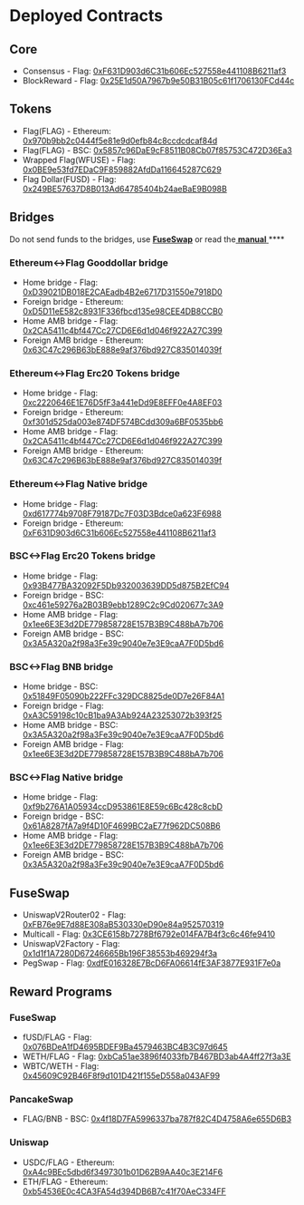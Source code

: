 # Deployed Contracts

## Core

* Consensus - Flag: [0xF631D903d6C31b606Ec527558e441108B6211af3](https://flagscan.xyz/address/0xF631D903d6C31b606Ec527558e441108B6211af3) 
* BlockReward - Flag: [0x25E1d50A7967b9e50B31B05c61f1706130FCd44c](https://flagscan.xyz/address/0x25E1d50A7967b9e50B31B05c61f1706130FCd44c)

## Tokens

* Flag\(FLAG\) - Ethereum: [0x970b9bb2c0444f5e81e9d0efb84c8ccdcdcaf84d](https://etherscan.io/token/0x970b9bb2c0444f5e81e9d0efb84c8ccdcdcaf84d)
* Flag\(FLAG\) - BSC: [0x5857c96DaE9cF8511B08Cb07f85753C472D36Ea3](https://bscscan.com/token/0x5857c96dae9cf8511b08cb07f85753c472d36ea3)
* Wrapped Flag\(WFUSE\) - Flag: [0x0BE9e53fd7EDaC9F859882AfdDa116645287C629](https://flagscan.xyz/address/0x0BE9e53fd7EDaC9F859882AfdDa116645287C629)
* Flag Dollar\(FUSD\) - Flag: [0x249BE57637D8B013Ad64785404b24aeBaE9B098B](https://flagscan.xyz/address/0x249BE57637D8B013Ad64785404b24aeBaE9B098B)

## Bridges

Do not send funds to the bridges, use [**FuseSwap**](https://fuseswap.com) or read the[ **manual** ](https://app.gitbook.com/@fuse-1/s/fuse-dev-docs/bridges/bridges)\*\*\*\*

### Ethereum&lt;-&gt;Flag Gooddollar bridge

* Home bridge - Flag: [0xD39021DB018E2CAEadb4B2e6717D31550e7918D0](https://flagscan.xyz/address/0xD39021DB018E2CAEadb4B2e6717D31550e7918D0/transactions)
* Foreign bridge - Ethereum: [0xD5D11eE582c8931F336fbcd135e98CEE4DB8CCB0](https://etherscan.io/address/0xD5D11eE582c8931F336fbcd135e98CEE4DB8CCB0)
* Home AMB bridge - Flag: [0x2CA5411c4bf447Cc27CD6E6d1d046f922A27C399](https://flagscan.xyz/address/0x2CA5411c4bf447Cc27CD6E6d1d046f922A27C399/transactions)
* Foreign AMB bridge - Ethereum: [0x63C47c296B63bE888e9af376bd927C835014039f](https://etherscan.io/address/0x63C47c296B63bE888e9af376bd927C835014039f)

### Ethereum&lt;-&gt;Flag Erc20 Tokens bridge

* Home bridge - Flag: [0xc2220646E1E76D5fF3a441eDd9E8EFF0e4A8EF03](https://flagscan.xyz/address/0xc2220646E1E76D5fF3a441eDd9E8EFF0e4A8EF03)
* Foreign bridge - Ethereum: [0xf301d525da003e874DF574BCdd309a6BF0535bb6](https://etherscan.io/address/0xf301d525da003e874DF574BCdd309a6BF0535bb6)
* Home AMB bridge - Flag: [0x2CA5411c4bf447Cc27CD6E6d1d046f922A27C399](https://flagscan.xyz/address/0x2CA5411c4bf447Cc27CD6E6d1d046f922A27C399/transactions)
* Foreign AMB bridge - Ethereum: [0x63C47c296B63bE888e9af376bd927C835014039f](https://etherscan.io/address/0x63C47c296B63bE888e9af376bd927C835014039f)

### Ethereum&lt;-&gt;Flag Native bridge

* Home bridge - Flag: [0xd617774b9708F79187Dc7F03D3Bdce0a623F6988](https://flagscan.xyz/address/0xd617774b9708F79187Dc7F03D3Bdce0a623F6988/transactions)
* Foreign bridge - Ethereum: [0xF631D903d6C31b606Ec527558e441108B6211af3](https://etherscan.io/address/0xF631D903d6C31b606Ec527558e441108B6211af3)

### BSC&lt;-&gt;Flag Erc20 Tokens bridge

* Home bridge - Flag: [0x93B477BA32092F5Db932003639DD5d875B2EfC94](https://flagscan.xyz/address/0x93B477BA32092F5Db932003639DD5d875B2EfC94/transactions)
* Foreign bridge - BSC: [0xc461e59276a2B03B9ebb1289C2c9Cd020677c3A9](https://bscscan.com/address/0xc461e59276a2B03B9ebb1289C2c9Cd020677c3A9)
* Home AMB bridge - Flag: [0x1ee6E3E3d2DE779858728E157B3B9C488bA7b706](https://flagscan.xyz/address/0x1ee6E3E3d2DE779858728E157B3B9C488bA7b706/transactions)
* Foreign AMB bridge - BSC: [0x3A5A320a2f98a3Fe39c9040e7e3E9caA7F0D5bd6](https://bscscan.com/address/0x3A5A320a2f98a3Fe39c9040e7e3E9caA7F0D5bd6)

### BSC&lt;-&gt;Flag BNB bridge

* Home bridge - BSC: [0x51849F05090b222FFc329DC8825de0D7e26F84A1](https://bscscan.com/address/0x51849F05090b222FFc329DC8825de0D7e26F84A1)
* Foreign bridge - Flag: [0xA3C59198c10cB1ba9A3Ab924A23253072b393f25](https://flagscan.xyz/address/0xA3C59198c10cB1ba9A3Ab924A23253072b393f25)
* Home AMB bridge - BSC: [0x3A5A320a2f98a3Fe39c9040e7e3E9caA7F0D5bd6](https://bscscan.com/address/0x3A5A320a2f98a3Fe39c9040e7e3E9caA7F0D5bd6)
* Foreign AMB bridge - Flag: [0x1ee6E3E3d2DE779858728E157B3B9C488bA7b706](https://flagscan.xyz/address/0x1ee6E3E3d2DE779858728E157B3B9C488bA7b706)

### BSC&lt;-&gt;Flag Native bridge

* Home bridge - Flag: [0xf9b276A1A05934ccD953861E8E59c6Bc428c8cbD](https://flagscan.xyz/address/0xf9b276A1A05934ccD953861E8E59c6Bc428c8cbD/transactions)
* Foreign bridge - BSC: [0x61A8287fA7a9f4D10F4699BC2aE77f962DC508B6](https://bscscan.com/address/0x61A8287fA7a9f4D10F4699BC2aE77f962DC508B6)
* Home AMB bridge - Flag: [0x1ee6E3E3d2DE779858728E157B3B9C488bA7b706](https://flagscan.xyz/address/0x1ee6E3E3d2DE779858728E157B3B9C488bA7b706)
* Foreign AMB bridge - BSC: [0x3A5A320a2f98a3Fe39c9040e7e3E9caA7F0D5bd6](https://bscscan.com/address/0x3A5A320a2f98a3Fe39c9040e7e3E9caA7F0D5bd6)

## FuseSwap

* UniswapV2Router02 - Flag: [0xFB76e9E7d88E308aB530330eD90e84a952570319](https://flagscan.xyz/address/0xFB76e9E7d88E308aB530330eD90e84a952570319)
* Multicall - Flag: [0x3CE6158b7278Bf6792e014FA7B4f3c6c46fe9410](https://flagscan.xyz/address/0x3CE6158b7278Bf6792e014FA7B4f3c6c46fe9410)
* UniswapV2Factory - Flag: [0x1d1f1A7280D67246665Bb196F38553b469294f3a](https://flagscan.xyz/address/0x1d1f1A7280D67246665Bb196F38553b469294f3a)
* PegSwap - Flag: [0xdfE016328E7BcD6FA06614fE3AF3877E931F7e0a](https://flagscan.xyz/address/0xdfE016328E7BcD6FA06614fE3AF3877E931F7e0a)

## Reward Programs

### FuseSwap

* fUSD/FLAG - Flag: [0x076BDeA1fD4695BDEF9Ba4579463BC4B3C97d645](https://flagscan.xyz/address/0x076BDeA1fD4695BDEF9Ba4579463BC4B3C97d645)
* WETH/FLAG - Flag: [0xbCa51ae3896f4033fb7B467BD3ab4A4ff27f3a3E](https://flagscan.xyz/address/0xbCa51ae3896f4033fb7B467BD3ab4A4ff27f3a3E)
* WBTC/WETH - Flag: [0x45609C92B46F8f9d101D421f155eD558a043AF99](https://flagscan.xyz/address/0x45609C92B46F8f9d101D421f155eD558a043AF99)

### PancakeSwap

* FLAG/BNB - BSC: [0x4f18D7FA5996337ba787f82C4D4758A6e655D6B3](https://bscscan.com/address/0x4f18D7FA5996337ba787f82C4D4758A6e655D6B3)

### Uniswap

* USDC/FLAG - Ethereum: [0xA4c9BEc5dbd6f3497301b01D62B9AA40c3E214F6](https://etherscan.io/address/0xA4c9BEc5dbd6f3497301b01D62B9AA40c3E214F6)
* ETH/FLAG - Ethereum: [0xb54536E0c4CA3FA54d394DB6B7c41f70AeC334FF](https://etherscan.io/address/0xb54536E0c4CA3FA54d394DB6B7c41f70AeC334FF)





